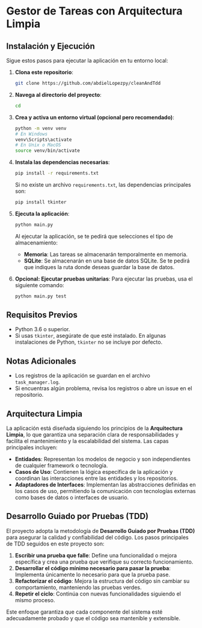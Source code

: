 # Gestor de Tareas con Arquitectura Limpia

## Instalación y Ejecución

Sigue estos pasos para ejecutar la aplicación en tu entorno local:

1. **Clona este repositorio**:
   ```bash
   git clone https://github.com/abdielLopezpy/cleanAndTdd
   ```
2. **Navega al directorio del proyecto**:
   ```bash
   cd 
   ```
3. **Crea y activa un entorno virtual (opcional pero recomendado)**:
   ```bash
   python -m venv venv
   # En Windows
   venv\Scripts\activate
   # En Unix o MacOS
   source venv/bin/activate
   ```
4. **Instala las dependencias necesarias**:
   ```bash
   pip install -r requirements.txt
   ```
   Si no existe un archivo `requirements.txt`, las dependencias principales son:
   ```bash
   pip install tkinter
   ```
5. **Ejecuta la aplicación**:
   ```bash
   python main.py
   ```
   Al ejecutar la aplicación, se te pedirá que selecciones el tipo de almacenamiento:
   - **Memoria**: Las tareas se almacenarán temporalmente en memoria.
   - **SQLite**: Se almacenarán en una base de datos SQLite. Se te pedirá que indiques la ruta donde deseas guardar la base de datos.

6. **Opcional: Ejecutar pruebas unitarias**:
   Para ejecutar las pruebas, usa el siguiente comando:
   ```bash
   python main.py test
   ```

## Requisitos Previos

- Python 3.6 o superior.
- Si usas `tkinter`, asegúrate de que esté instalado. En algunas instalaciones de Python, `tkinter` no se incluye por defecto.

## Notas Adicionales

- Los registros de la aplicación se guardan en el archivo `task_manager.log`.
- Si encuentras algún problema, revisa los registros o abre un issue en el repositorio.

## Arquitectura Limpia

La aplicación está diseñada siguiendo los principios de la **Arquitectura Limpia**, lo que garantiza una separación clara de responsabilidades y facilita el mantenimiento y la escalabilidad del sistema. Las capas principales incluyen:

- **Entidades**: Representan los modelos de negocio y son independientes de cualquier framework o tecnología.
- **Casos de Uso**: Contienen la lógica específica de la aplicación y coordinan las interacciones entre las entidades y los repositorios.
- **Adaptadores de Interfaces**: Implementan las abstracciones definidas en los casos de uso, permitiendo la comunicación con tecnologías externas como bases de datos o interfaces de usuario.

## Desarrollo Guiado por Pruebas (TDD)

El proyecto adopta la metodología de **Desarrollo Guiado por Pruebas (TDD)** para asegurar la calidad y confiabilidad del código. Los pasos principales de TDD seguidos en este proyecto son:

1. **Escribir una prueba que falle**: Define una funcionalidad o mejora específica y crea una prueba que verifique su correcto funcionamiento.
2. **Desarrollar el código mínimo necesario para pasar la prueba**: Implementa únicamente lo necesario para que la prueba pase.
3. **Refactorizar el código**: Mejora la estructura del código sin cambiar su comportamiento, manteniendo las pruebas verdes.
4. **Repetir el ciclo**: Continúa con nuevas funcionalidades siguiendo el mismo proceso.

Este enfoque garantiza que cada componente del sistema esté adecuadamente probado y que el código sea mantenible y extensible.

